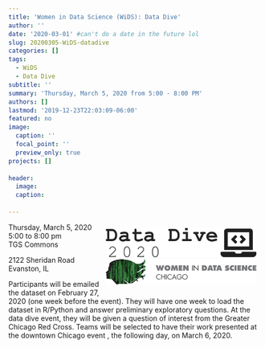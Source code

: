 ```yaml
---
title: 'Women in Data Science (WiDS): Data Dive'
author: ''
date: '2020-03-01' #can't do a date in the future lol
slug: 20200305-WiDS-datadive
categories: []
tags: 
  - WiDS
  - Data Dive 
subtitle: ''
summary: 'Thursday, March 5, 2020 from 5:00 - 8:00 PM'
authors: []
lastmod: '2019-12-23T22:03:09-06:00'
featured: no
image:
  caption: ''
  focal_point: ''
  preview_only: true
projects: []

header:
  image:   
  caption: 
  
---
```

<div style="float:right; width:300px; margin:10px;">
<img src='DataDiveLogo.png' style="margin: 0px;"/>
<br>
<img src='WiDSLogo.png'     style="margin: 0px;"/>
</div>  
  
Thursday, March 5, 2020  
5:00 to 8:00 pm  
TGS Commons  

2122 Sheridan Road  
Evanston, IL 

Participants will be emailed the dataset on February 27, 2020 (one week before the event). They will have one week to load the dataset in R/Python and answer preliminary exploratory questions. At the data dive event, they will be given a question of interest from the Greater Chicago Red Cross. Teams will be selected to have their work presented at the downtown Chicago event , the following day, on March 6, 2020. 

